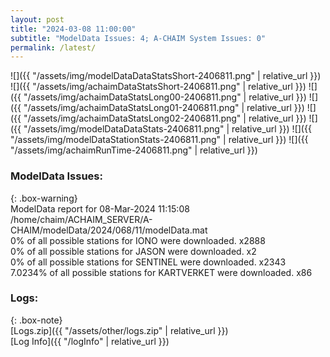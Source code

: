 ```yaml
---
layout: post
title: "2024-03-08 11:00:00"
subtitle: "ModelData Issues: 4; A-CHAIM System Issues: 0"
permalink: /latest/
---
```


![]({{ "/assets/img/modelDataDataStatsShort-2406811.png" | relative_url }})
![]({{ "/assets/img/achaimDataStatsShort-2406811.png" | relative_url }})
![]({{ "/assets/img/achaimDataStatsLong00-2406811.png" | relative_url }})
![]({{ "/assets/img/achaimDataStatsLong01-2406811.png" | relative_url }})
![]({{ "/assets/img/achaimDataStatsLong02-2406811.png" | relative_url }})
![]({{ "/assets/img/modelDataDataStats-2406811.png" | relative_url }})
![]({{ "/assets/img/modelDataStationStats-2406811.png" | relative_url }})
![]({{ "/assets/img/achaimRunTime-2406811.png" | relative_url }})


### ModelData Issues:  
  
{: .box-warning}  
 ModelData report for 08-Mar-2024 11:15:08   
 /home/chaim/ACHAIM_SERVER/A-CHAIM/modelData/2024/068/11/modelData.mat   
 0% of all possible stations for IONO were downloaded. x2888   
 0% of all possible stations for JASON were downloaded. x2   
 0% of all possible stations for SENTINEL were downloaded. x2343   
 7.0234% of all possible stations for KARTVERKET were downloaded. x86   
  


### Logs:  
  
{: .box-note}  
[Logs.zip]({{ "/assets/other/logs.zip" | relative_url }})  
[Log Info]({{ "/logInfo" | relative_url }})  
